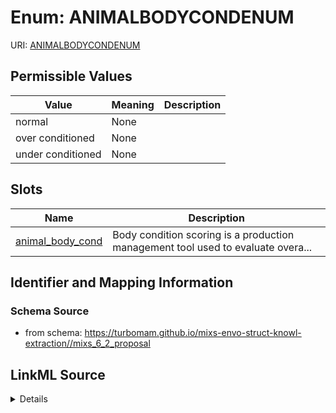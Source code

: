 # Enum: ANIMALBODYCONDENUM



URI: [ANIMALBODYCONDENUM](ANIMALBODYCONDENUM)

## Permissible Values

| Value | Meaning | Description |
| --- | --- | --- |
| normal | None |  |
| over conditioned | None |  |
| under conditioned | None |  |




## Slots

| Name | Description |
| ---  | --- |
| [animal_body_cond](animal_body_cond.md) | Body condition scoring is a production management tool used to evaluate overa... |






## Identifier and Mapping Information







### Schema Source


* from schema: https://turbomam.github.io/mixs-envo-struct-knowl-extraction//mixs_6_2_proposal




## LinkML Source

<details>
```yaml
name: ANIMAL_BODY_COND_ENUM
from_schema: https://turbomam.github.io/mixs-envo-struct-knowl-extraction//mixs_6_2_proposal
rank: 1000
permissible_values:
  normal:
    text: normal
  over conditioned:
    text: over conditioned
  under conditioned:
    text: under conditioned

```
</details>
